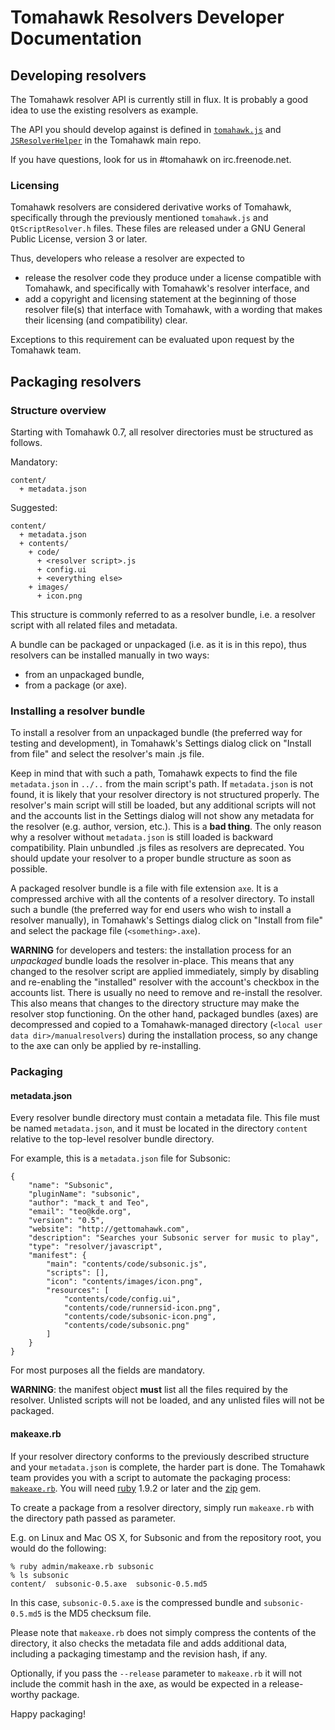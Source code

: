 # Tomahawk Resolvers Developer Documentation

## Developing resolvers

The Tomahawk resolver API is currently still in flux. It is probably a good idea to use the existing resolvers as example.

The API you should develop against is defined in [`tomahawk.js`](https://github.com/tomahawk-player/tomahawk/blob/master/data/js/tomahawk.js) and [`JSResolverHelper`](https://github.com/tomahawk-player/tomahawk/blob/master/src/libtomahawk/resolvers/JSResolver.h) in the Tomahawk main repo.

If you have questions, look for us in #tomahawk on irc.freenode.net.

### Licensing

Tomahawk resolvers are considered derivative works of Tomahawk, specifically through the previously mentioned `tomahawk.js` and `QtScriptResolver.h` files. These files are released under a GNU General Public License, version 3 or later.

Thus, developers who release a resolver are expected to
* release the resolver code they produce under a license compatible with Tomahawk, and specifically with Tomahawk's resolver interface, and
* add a copyright and licensing statement at the beginning of those resolver file(s) that interface with Tomahawk, with a wording that makes their licensing (and compatibility) clear.

Exceptions to this requirement can be evaluated upon request by the Tomahawk team.

## Packaging resolvers

### Structure overview

Starting with Tomahawk 0.7, all resolver directories must be structured as follows.

Mandatory:
```
content/
  + metadata.json
```
Suggested:
```
content/
  + metadata.json
  + contents/
    + code/
      + <resolver script>.js
      + config.ui
      + <everything else>
    + images/
      + icon.png
```

This structure is commonly referred to as a resolver bundle, i.e. a resolver script with all related files and metadata.

A bundle can be packaged or unpackaged (i.e. as it is in this repo), thus resolvers can be installed manually in two ways:
* from an unpackaged bundle,
* from a package (or axe).

### Installing a resolver bundle

To install a resolver from an unpackaged bundle (the preferred way for testing and development), in Tomahawk's Settings dialog click on "Install from file" and select the resolver's main .js file.

Keep in mind that with such a path, Tomahawk expects to find the file `metadata.json` in `../..` from the main script's path. If `metadata.json` is not found, it is likely that your resolver directory is not structured properly. The resolver's main script will still be loaded, but any additional scripts will not and the accounts list in the Settings dialog will not show any metadata for the resolver (e.g. author, version, etc.). This is a **bad thing**. The only reason why a resolver without `metadata.json` is still loaded is backward compatibility. Plain unbundled .js files as resolvers are deprecated. You should update your resolver to a proper bundle structure as soon as possible.

A packaged resolver bundle is a file with file extension `axe`. It is a compressed archive with all the contents of a resolver directory. To install such a bundle (the preferred way for end users who wish to install a resolver manually), in Tomahawk's Settings dialog click on "Install from file" and select the package file (`<something>.axe`).

**WARNING** for developers and testers: the installation process for an *unpackaged* bundle loads the resolver in-place. This means that any changed to the resolver script are applied immediately, simply by disabling and re-enabling the "installed" resolver with the account's checkbox in the accounts list. There is usually no need to remove and re-install the resolver. This also means that changes to the directory structure may make the resolver stop functioning. On the other hand, packaged bundles (axes) are decompressed and copied to a Tomahawk-managed directory (`<local user data dir>/manualresolvers`) during the installation process, so any change to the axe can only be applied by re-installing.

### Packaging

#### metadata.json

Every resolver bundle directory must contain a metadata file. This file must be named `metadata.json`, and it must be located in the directory `content` relative to the top-level resolver bundle directory.

For example, this is a `metadata.json` file for Subsonic:
```
{
    "name": "Subsonic",
    "pluginName": "subsonic",
    "author": "mack_t and Teo",
    "email": "teo@kde.org",
    "version": "0.5",
    "website": "http://gettomahawk.com",
    "description": "Searches your Subsonic server for music to play",
    "type": "resolver/javascript",
    "manifest": {
        "main": "contents/code/subsonic.js",
        "scripts": [],
        "icon": "contents/images/icon.png",
        "resources": [
            "contents/code/config.ui",
            "contents/code/runnersid-icon.png",
            "contents/code/subsonic-icon.png",
            "contents/code/subsonic.png"
        ]
    }
}
```

For most purposes all the fields are mandatory.

**WARNING**: the manifest object **must** list all the files required by the resolver. Unlisted scripts will not be loaded, and any unlisted files will not be packaged.

#### makeaxe.rb

If your resolver directory conforms to the previously described structure and your `metadata.json` is complete, the harder part is done. The Tomahawk team provides you with a script to automate the packaging process: [`makeaxe.rb`](admin/makeaxe.rb). You will need [ruby](http://www.ruby-lang.org/en/) 1.9.2 or later and the [zip](https://rubygems.org/gems/zip) gem.

To create a package from a resolver directory, simply run `makeaxe.rb` with the directory path passed as parameter.

E.g. on Linux and Mac OS X, for Subsonic and from the repository root, you would do the following:
```
% ruby admin/makeaxe.rb subsonic
% ls subsonic
content/  subsonic-0.5.axe  subsonic-0.5.md5
```
In this case, `subsonic-0.5.axe` is the compressed bundle and `subsonic-0.5.md5` is the MD5 checksum file.

Please note that `makeaxe.rb` does not simply compress the contents of the directory, it also checks the metadata file and adds additional data, including a packaging timestamp and the revision hash, if any.

Optionally, if you pass the `--release` parameter to `makeaxe.rb` it will not include the commit hash in the axe, as would be expected in a release-worthy package.

Happy packaging!
